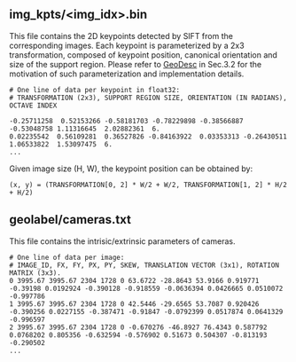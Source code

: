## img_kpts/<img_idx>.bin
This file contains the 2D keypoints detected by SIFT from the corresponding images. Each keypoint is parameterized by a 2x3 transformation, composed of
keypoint position, canonical orientation and size of the support region.
Please refer to [GeoDesc](https://arxiv.org/abs/1807.06294) in Sec.3.2 for the motivation of such parameterization and implementation details.

```
# One line of data per keypoint in float32:
# TRANSFORMATION (2x3), SUPPORT REGION SIZE, ORIENTATION (IN RADIANS), OCTAVE INDEX

-0.25711258  0.52153266 -0.58181703 -0.78229898 -0.38566887 -0.53048758 1.11316645  2.02882361  6.
0.02235542  0.56109281  0.36527826 -0.84163922  0.03353313 -0.26430511 1.06533822  1.53097475  6.
...
```

Given image size (H, W), the keypoint position can be obtained by:
```
(x, y) = (TRANSFORMATION[0, 2] * W/2 + W/2, TRANSFORMATION[1, 2] * H/2 + H/2)
```

## geolabel/cameras.txt
This file contains the intrisic/extrinsic parameters of cameras.

```
# One line of data per image:
# IMAGE_ID, FX, FY, PX, PY, SKEW, TRANSLATION VECTOR (3x1), ROTATION MATRIX (3x3).
0 3995.67 3995.67 2304 1728 0 63.6722 -28.8643 53.9166 0.919771 -0.39198 0.0192924 -0.390128 -0.918559 -0.0636394 0.0426665 0.0510072 -0.997786 
1 3995.67 3995.67 2304 1728 0 42.5446 -29.6565 53.7087 0.920426 -0.390256 0.0227155 -0.387471 -0.91847 -0.0792399 0.0517874 0.0641329 -0.996597 
2 3995.67 3995.67 2304 1728 0 -0.670276 -46.8927 76.4343 0.587792 0.0768202 0.805356 -0.632594 -0.576902 0.51673 0.504307 -0.813193 -0.290502 
...
```
